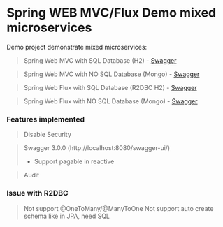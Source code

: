 # Spring WEB MVC/Flux Demo mixed microservices
Demo project demonstrate mixed microservices:
> Spring Web MVC with SQL Database (H2) - [Swagger](http://localhost:8080/swagger-ui/)

> Spring Web MVC with NO SQL Database (Mongo) - [Swagger](http://localhost:8083/swagger-ui/)

> Spring Web Flux with SQL Database (R2DBC H2) - [Swagger](http://localhost:8082/swagger-ui/)

> Spring Web Flux with NO SQL Database (Mongo) - [Swagger](http://localhost:8081/swagger-ui/)


### Features implemented
> Disable Security

> Swagger 3.0.0 (http://localhost:8080/swagger-ui/)
> * Support pagable in reactive

> Audit

### Issue with R2DBC
> Not support @OneToMany/@ManyToOne
> Not support auto create schema like in JPA, need SQL